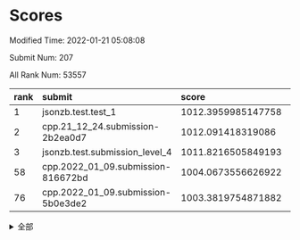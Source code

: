 # Scores

Modified Time: 2022-01-21 05:08:08

Submit Num: 207

All Rank Num: 53557

| rank |               submit               |       score        |       sigma        | pk_num |
| :--- | :--------------------------------- | :----------------- | :----------------- | :----- |
| 1    | jsonzb.test.test_1                 | 1012.3959985147758 | 0.8097387650284001 | 1031   |
| 2    | cpp.21_12_24.submission-2b2ea0d7   | 1012.091418319086  | 0.8055232742949443 | 1032   |
| 3    | jsonzb.test.submission_level_4     | 1011.8216505849193 | 0.7940873257991367 | 1033   |
| 58   | cpp.2022_01_09.submission-816672bd | 1004.0673556626922 | 0.7031789398995612 | 1034   |
| 76   | cpp.2022_01_09.submission-5b0e3de2 | 1003.3819754871882 | 0.7159021936797776 | 1034   |


<details>
<summary>全部</summary>

| rank |                 submit                 |       score        |       sigma        | pk_num |
| :--- | :------------------------------------- | :----------------- | :----------------- | :----- |
| 1    | jsonzb.test.test_1                     | 1012.3959985147758 | 0.8097387650284001 | 1031   |
| 2    | cpp.21_12_24.submission-2b2ea0d7       | 1012.091418319086  | 0.8055232742949443 | 1032   |
| 3    | jsonzb.test.submission_level_4         | 1011.8216505849193 | 0.7940873257991367 | 1033   |
| 4    | gobigger.level_3.submission_level_3_19 | 1011.4781092207178 | 0.7757691157133934 | 1032   |
| 5    | gobigger.level_3.submission_level_3_36 | 1011.4510020589369 | 0.7813634279988496 | 1033   |
| 6    | gobigger.level_3.submission_level_3_48 | 1011.3150514367202 | 0.7718448132154775 | 1035   |
| 7    | gobigger.level_3.submission_level_3_21 | 1011.20636520116   | 0.7649432363947114 | 1034   |
| 8    | gobigger.level_3.submission_level_3_32 | 1010.969342439563  | 0.780084721749493  | 1036   |
| 9    | gobigger.level_3.submission_level_3_47 | 1010.9580118215499 | 0.7930340987670027 | 1033   |
| 10   | gobigger.level_3.submission_level_3_35 | 1010.9328405913041 | 0.7700963842411777 | 1033   |
| 11   | gobigger.level_3.submission_level_3_20 | 1010.7481506193851 | 0.7720271125208998 | 1036   |
| 12   | gobigger.level_3.submission_level_3_37 | 1010.6185884744546 | 0.7638112008557998 | 1035   |
| 13   | gobigger.level_3.submission_level_3_6  | 1010.4633723051802 | 0.7457578081750058 | 1036   |
| 14   | gobigger.level_3.submission_level_3_25 | 1010.37963155582   | 0.7557388052921519 | 1033   |
| 15   | gobigger.level_3.submission_level_3_24 | 1010.3664766309952 | 0.7709851312990124 | 1037   |
| 16   | gobigger.level_3.submission_level_3_3  | 1010.2523606515325 | 0.7683796756624156 | 1034   |
| 17   | gobigger.level_3.submission_level_3_45 | 1010.2299254539973 | 0.7612877742566081 | 1034   |
| 18   | gobigger.level_3.submission_level_3_1  | 1010.1986944834043 | 0.7614758359577317 | 1035   |
| 19   | gobigger.level_3.submission_level_3_42 | 1010.1985739653609 | 0.7850732514120417 | 1036   |
| 20   | gobigger.level_3.submission_level_3_38 | 1010.0860964506068 | 0.7785357709789903 | 1034   |
| 21   | gobigger.level_3.submission_level_3_17 | 1010.0168164438218 | 0.7603748395670465 | 1030   |
| 22   | gobigger.level_3.submission_level_3_27 | 1009.9676125648299 | 0.7532425507184523 | 1035   |
| 23   | gobigger.level_3.submission_level_3_34 | 1009.9534274332855 | 0.7712969260353598 | 1031   |
| 24   | gobigger.level_3.submission_level_3_11 | 1009.8840619372693 | 0.7741761973099508 | 1032   |
| 25   | gobigger.level_3.submission_level_3_15 | 1009.8611413864121 | 0.7454308410027728 | 1037   |
| 26   | gobigger.level_3.submission_level_3_2  | 1009.84769349936   | 0.7384585083089634 | 1032   |
| 27   | gobigger.level_3.submission_level_3_13 | 1009.8374408149622 | 0.7715137731209792 | 1032   |
| 28   | gobigger.level_3.submission_level_3_40 | 1009.8314157986755 | 0.7551679203280095 | 1034   |
| 29   | gobigger.level_3.submission_level_3_29 | 1009.7874139586487 | 0.7386686462506685 | 1033   |
| 30   | gobigger.level_3.submission_level_3_0  | 1009.7870928691855 | 0.7363469028100267 | 1036   |
| 31   | gobigger.level_3.submission_level_3_30 | 1009.7588706687529 | 0.7645022563558823 | 1035   |
| 32   | gobigger.level_3.submission_level_3_7  | 1009.7223494021249 | 0.7535943085905628 | 1037   |
| 33   | gobigger.level_3.submission_level_3_28 | 1009.7080016999579 | 0.7624529183863519 | 1036   |
| 34   | gobigger.level_3.submission_level_3_22 | 1009.7040071040818 | 0.7611386049800267 | 1036   |
| 35   | gobigger.level_3.submission_level_3_14 | 1009.5281982425155 | 0.7403617529240305 | 1031   |
| 36   | gobigger.level_3.submission_level_3_5  | 1009.4761846837897 | 0.7511032106339716 | 1035   |
| 37   | gobigger.level_3.submission_level_3_49 | 1009.4366959604481 | 0.752639596344887  | 1039   |
| 38   | gobigger.level_3.submission_level_3_43 | 1009.4172187922948 | 0.7630250158086547 | 1037   |
| 39   | gobigger.level_3.submission_level_3_16 | 1009.4001386702602 | 0.7404651932972846 | 1034   |
| 40   | gobigger.level_3.submission_level_3_41 | 1009.3624556112732 | 0.7431158872193206 | 1036   |
| 41   | gobigger.level_3.submission_level_3_46 | 1009.3097645400698 | 0.7393164765323572 | 1034   |
| 42   | gobigger.level_3.submission_level_3_23 | 1009.279648426985  | 0.7628274998901174 | 1033   |
| 43   | gobigger.level_3.submission_level_3_8  | 1009.2334816436463 | 0.7506798714802638 | 1032   |
| 44   | gobigger.level_3.submission_level_3_18 | 1009.2241230539483 | 0.7578655484144904 | 1035   |
| 45   | gobigger.level_3.submission_level_3_44 | 1009.1329267131156 | 0.7687785562758302 | 1035   |
| 46   | gobigger.level_3.submission_level_3_9  | 1009.1007209299993 | 0.7687073371336653 | 1032   |
| 47   | gobigger.level_3.submission_level_3_31 | 1008.8973553897638 | 0.7510873242451863 | 1036   |
| 48   | gobigger.level_3.submission_level_3_39 | 1008.8350586356412 | 0.7588500280952681 | 1033   |
| 49   | gobigger.level_3.submission_level_3_12 | 1008.6408090670577 | 0.7443415545390042 | 1034   |
| 50   | gobigger.level_3.submission_level_3_26 | 1008.4842923768281 | 0.7471650988608293 | 1039   |
| 51   | gobigger.level_3.submission_level_3_33 | 1008.4389767320582 | 0.7446870531101266 | 1030   |
| 52   | gobigger.level_3.submission_level_3_4  | 1008.3852356208206 | 0.7481502876123902 | 1033   |
| 53   | gobigger.level_3.submission_level_3_10 | 1008.1989968542523 | 0.7340444225421051 | 1036   |
| 54   | gobigger.level_1.submission_level_1_28 | 1005.605924804234  | 0.7173891119986076 | 1032   |
| 55   | gobigger.level_1.submission_level_1_29 | 1004.764913853108  | 0.7060085288613026 | 1031   |
| 56   | gobigger.level_1.submission_level_1_12 | 1004.1448338736433 | 0.7061132997387898 | 1036   |
| 57   | gobigger.level_1.submission_level_1_45 | 1004.1399178319573 | 0.7247282362216099 | 1035   |
| 58   | cpp.2022_01_09.submission-816672bd     | 1004.0673556626922 | 0.7031789398995612 | 1034   |
| 59   | gobigger.level_1.submission_level_1_23 | 1004.0470222200624 | 0.7267677223385393 | 1034   |
| 60   | gobigger.level_1.submission_level_1_9  | 1004.0406622527223 | 0.7151429224787764 | 1035   |
| 61   | gobigger.level_1.submission_level_1_27 | 1004.0082245253782 | 0.7106479269251136 | 1036   |
| 62   | gobigger.level_1.submission_level_1_16 | 1003.9613753901668 | 0.7201380341037955 | 1038   |
| 63   | gobigger.level_1.submission_level_1_36 | 1003.9457748555621 | 0.7334792230981573 | 1032   |
| 64   | gobigger.level_1.submission_level_1_15 | 1003.9259841994117 | 0.7342492295333298 | 1035   |
| 65   | gobigger.level_1.submission_level_1_24 | 1003.8955075579404 | 0.725879748011442  | 1034   |
| 66   | gobigger.level_1.submission_level_1_43 | 1003.7953489588454 | 0.711443745755549  | 1039   |
| 67   | gobigger.level_1.submission_level_1_30 | 1003.7923797086901 | 0.7133409373161251 | 1036   |
| 68   | gobigger.level_1.submission_level_1_5  | 1003.7265079780708 | 0.71953446037814   | 1037   |
| 69   | gobigger.level_1.submission_level_1_3  | 1003.724895603117  | 0.7109829591630689 | 1032   |
| 70   | gobigger.level_1.submission_level_1_34 | 1003.6654315439832 | 0.7170218139050903 | 1036   |
| 71   | gobigger.level_1.submission_level_1_19 | 1003.5232281652629 | 0.7149885632418925 | 1030   |
| 72   | gobigger.level_1.submission_level_1_25 | 1003.5063226423733 | 0.7212081855578355 | 1037   |
| 73   | gobigger.level_1.submission_level_1_46 | 1003.4655575175768 | 0.7258839069955144 | 1036   |
| 74   | gobigger.level_1.submission_level_1_8  | 1003.4501697067509 | 0.7215855265542012 | 1030   |
| 75   | gobigger.level_1.submission_level_1_49 | 1003.4002987918923 | 0.7041070313635033 | 1037   |
| 76   | cpp.2022_01_09.submission-5b0e3de2     | 1003.3819754871882 | 0.7159021936797776 | 1034   |
| 77   | gobigger.level_1.submission_level_1_26 | 1003.3323031175778 | 0.7151679401880001 | 1037   |
| 78   | gobigger.level_1.submission_level_1_22 | 1003.2222934312688 | 0.7245391183532713 | 1037   |
| 79   | gobigger.level_1.submission_level_1_20 | 1003.1960446958004 | 0.7125604073394911 | 1036   |
| 80   | gobigger.level_1.submission_level_1_41 | 1003.1713956209829 | 0.7180600608104402 | 1032   |
| 81   | gobigger.level_1.submission_level_1_31 | 1003.1704576189243 | 0.7044624815000485 | 1031   |
| 82   | gobigger.level_1.submission_level_1_35 | 1003.1102644059861 | 0.7081980815000637 | 1040   |
| 83   | gobigger.level_1.submission_level_1_47 | 1003.0903862506773 | 0.7124908433577704 | 1034   |
| 84   | gobigger.level_1.submission_level_1_14 | 1003.050147280543  | 0.7178981485414047 | 1035   |
| 85   | gobigger.level_1.submission_level_1_10 | 1003.0481014930423 | 0.7157912153590461 | 1036   |
| 86   | gobigger.level_1.submission_level_1_40 | 1003.0466844411209 | 0.718842890297935  | 1037   |
| 87   | gobigger.level_1.submission_level_1_4  | 1002.9493421401287 | 0.7145631654744331 | 1035   |
| 88   | gobigger.level_1.submission_level_1_13 | 1002.8556256546726 | 0.7097403216205186 | 1033   |
| 89   | gobigger.level_1.submission_level_1_18 | 1002.8264024098612 | 0.7140914136843969 | 1033   |
| 90   | gobigger.level_1.submission_level_1_1  | 1002.7923582983491 | 0.7253758154577531 | 1033   |
| 91   | gobigger.level_1.submission_level_1_39 | 1002.6737456347312 | 0.7182328187706174 | 1036   |
| 92   | gobigger.level_1.submission_level_1_33 | 1002.6678197877408 | 0.7148909448248606 | 1032   |
| 93   | gobigger.level_1.submission_level_1_0  | 1002.6428214786738 | 0.7149806846259317 | 1036   |
| 94   | gobigger.level_1.submission_level_1_2  | 1002.5863600215649 | 0.7032954576231241 | 1037   |
| 95   | gobigger.level_1.submission_level_1_38 | 1002.5719410965315 | 0.718652779796573  | 1040   |
| 96   | gobigger.level_1.submission_level_1_21 | 1002.5484845482506 | 0.7129860558092354 | 1035   |
| 97   | gobigger.level_1.submission_level_1_37 | 1002.4785280169006 | 0.713739445074906  | 1033   |
| 98   | gobigger.level_1.submission_level_1_7  | 1002.4571103629286 | 0.7027056681484981 | 1037   |
| 99   | gobigger.level_1.submission_level_1_48 | 1002.425851236962  | 0.7192154580657393 | 1038   |
| 100  | gobigger.level_1.submission_level_1_11 | 1002.4026667009023 | 0.71311345590857   | 1037   |
| 101  | gobigger.level_1.submission_level_1_44 | 1002.3475952738091 | 0.7157508109165799 | 1038   |
| 102  | gobigger.level_1.submission_level_1_6  | 1002.3332658373973 | 0.7155202921624136 | 1033   |
| 103  | gobigger.level_1.submission_level_1_17 | 1002.1858260627457 | 0.7123597848988259 | 1037   |
| 104  | gobigger.level_1.submission_level_1_42 | 1001.764989005516  | 0.7166833023935713 | 1037   |
| 105  | gobigger.level_1.submission_level_1_32 | 1001.14179942119   | 0.707449941455371  | 1035   |
| 106  | gobigger.random.submission_random_9    | 997.0585351502405  | 0.6962619821233835 | 1033   |
| 107  | gobigger.random.submission_random_15   | 996.9121280821824  | 0.7088207077949092 | 1037   |
| 108  | gobigger.random.submission_random_20   | 996.9088846610471  | 0.7065673671484016 | 1030   |
| 109  | gobigger.random.submission_random_36   | 996.8564546125776  | 0.713043219435747  | 1041   |
| 110  | gobigger.random.submission_random_38   | 996.7596721355555  | 0.7137297798005162 | 1032   |
| 111  | gobigger.random.submission_random_6    | 996.742392105915   | 0.7108248642289179 | 1033   |
| 112  | gobigger.random.submission_random_13   | 996.6792210409282  | 0.6997644077057862 | 1029   |
| 113  | gobigger.random.submission_random_26   | 996.5131784676649  | 0.7129293871607391 | 1034   |
| 114  | gobigger.random.submission_random_18   | 996.5031223832672  | 0.7089679472826865 | 1034   |
| 115  | gobigger.random.submission_random_24   | 996.4729641789514  | 0.7068692792872475 | 1038   |
| 116  | gobigger.random.submission_random_35   | 996.3699404635005  | 0.7038036015061454 | 1036   |
| 117  | gobigger.random.submission_random_37   | 996.3373087985296  | 0.7012742761687638 | 1038   |
| 118  | gobigger.random.submission_random_10   | 996.3357717485089  | 0.7104204924516466 | 1038   |
| 119  | gobigger.random.submission_random_23   | 996.3094258412317  | 0.7119290483731711 | 1034   |
| 120  | gobigger.random.submission_random_22   | 996.2720704551467  | 0.7044307935471006 | 1035   |
| 121  | gobigger.random.submission_random_25   | 996.2038158277784  | 0.7146257426657403 | 1034   |
| 122  | gobigger.random.submission_random_42   | 996.1212661371491  | 0.7054886922995961 | 1031   |
| 123  | gobigger.random.submission_random_2    | 996.1189657628154  | 0.6954019396629054 | 1034   |
| 124  | gobigger.random.submission_random_11   | 996.1137907460028  | 0.7141689824376001 | 1034   |
| 125  | gobigger.random.submission_random_46   | 996.1113847275933  | 0.7112603208498358 | 1039   |
| 126  | gobigger.random.submission_random_28   | 996.0799666349136  | 0.7215883221639031 | 1035   |
| 127  | gobigger.random.submission_random_32   | 996.0272956844532  | 0.7046209224950384 | 1034   |
| 128  | gobigger.random.submission_random_5    | 996.0272832744613  | 0.7164649544985446 | 1032   |
| 129  | gobigger.random.submission_random_41   | 995.9680959821846  | 0.7129010548502306 | 1034   |
| 130  | gobigger.random.submission_random_14   | 995.9436815915249  | 0.7023910900336389 | 1034   |
| 131  | gobigger.random.submission_random_12   | 995.943112210208   | 0.7125219759736503 | 1037   |
| 132  | gobigger.random.submission_random_17   | 995.9280856353479  | 0.709356603848605  | 1038   |
| 133  | gobigger.random.submission_random_7    | 995.8656861888508  | 0.7264642844814269 | 1034   |
| 134  | gobigger.random.submission_random_30   | 995.7853462954514  | 0.691463344271971  | 1034   |
| 135  | gobigger.random.submission_random_40   | 995.7708468573574  | 0.7034177833926579 | 1040   |
| 136  | gobigger.random.submission_random_45   | 995.7670453102144  | 0.7065519033555865 | 1035   |
| 137  | gobigger.random.submission_random_47   | 995.7620942951809  | 0.6946482056302077 | 1039   |
| 138  | gobigger.random.submission_random_31   | 995.7377636045603  | 0.7024146792157376 | 1039   |
| 139  | gobigger.random.submission_random_49   | 995.6985831828449  | 0.7159971970634922 | 1034   |
| 140  | gobigger.random.submission_random_48   | 995.6679490014117  | 0.7058279177283557 | 1037   |
| 141  | gobigger.random.submission_random_33   | 995.6631826284455  | 0.7029054954895234 | 1037   |
| 142  | gobigger.random.submission_random_1    | 995.5850692448545  | 0.7032456302470756 | 1041   |
| 143  | gobigger.random.submission_random_19   | 995.58333228389    | 0.7074747850891946 | 1036   |
| 144  | gobigger.random.submission_random_44   | 995.4556984211388  | 0.724919174879765  | 1037   |
| 145  | gobigger.random.submission_random_16   | 995.4129157988643  | 0.7169451627090958 | 1038   |
| 146  | gobigger.random.submission_random_3    | 995.349437293913   | 0.7056186832928196 | 1039   |
| 147  | gobigger.random.submission_random_27   | 995.2700882661802  | 0.706548203845932  | 1036   |
| 148  | gobigger.random.submission_random_8    | 995.2161867166109  | 0.7146489072751592 | 1036   |
| 149  | gobigger.random.submission_random_29   | 995.1927368958981  | 0.7117714764830044 | 1038   |
| 150  | gobigger.random.submission_random_4    | 995.0910266681921  | 0.7030138442735173 | 1030   |
| 151  | gobigger.random.submission_random_39   | 995.045167199237   | 0.7204277901431754 | 1036   |
| 152  | gobigger.random.submission_random_34   | 994.9572068669761  | 0.72094893866334   | 1031   |
| 153  | gobigger.random.submission_random_43   | 994.9309659911337  | 0.7050983491693477 | 1036   |
| 154  | gobigger.random.submission_random_21   | 994.5967178960999  | 0.723075005028716  | 1033   |
| 155  | gobigger.random.submission_random_0    | 994.5321334998725  | 0.7120638736985231 | 1036   |
| 156  | gobigger.level_2.submission_level_2_2  | 994.2682892694929  | 0.7404403323591471 | 1034   |
| 157  | gobigger.level_2.submission_level_2_20 | 994.2162732689686  | 0.7360081930708158 | 1033   |
| 158  | gobigger.level_2.submission_level_2_44 | 993.8217892866024  | 0.7270328452570225 | 1029   |
| 159  | gobigger.level_2.submission_level_2_11 | 993.6763274989041  | 0.7154177711753055 | 1037   |
| 160  | gobigger.level_2.submission_level_2_14 | 993.5274553579633  | 0.7313977594985301 | 1039   |
| 161  | gobigger.level_2.submission_level_2_13 | 993.3563784080648  | 0.7377937899577197 | 1038   |
| 162  | gobigger.level_2.submission_level_2_7  | 993.3257416654382  | 0.7280021552923154 | 1035   |
| 163  | gobigger.level_2.submission_level_2_1  | 993.2060103986508  | 0.7510200880842811 | 1037   |
| 164  | gobigger.level_2.submission_level_2_34 | 993.0202995868616  | 0.7338057060088824 | 1039   |
| 165  | gobigger.level_2.submission_level_2_25 | 992.9471927422849  | 0.7092364733506967 | 1036   |
| 166  | gobigger.level_2.submission_level_2_5  | 992.8747372078592  | 0.734197983992717  | 1027   |
| 167  | gobigger.level_2.submission_level_2_29 | 992.7540876906469  | 0.7282169180307945 | 1041   |
| 168  | gobigger.level_2.submission_level_2_49 | 992.6839083536577  | 0.7402961533072391 | 1036   |
| 169  | gobigger.level_2.submission_level_2_19 | 992.6241862256622  | 0.7604514963143691 | 1034   |
| 170  | gobigger.level_2.submission_level_2_16 | 992.5842934327676  | 0.7340317748378775 | 1033   |
| 171  | gobigger.level_2.submission_level_2_45 | 992.4565854983356  | 0.7503589147873866 | 1036   |
| 172  | gobigger.level_2.submission_level_2_12 | 992.4462691817884  | 0.765012640742799  | 1038   |
| 173  | gobigger.level_2.submission_level_2_48 | 992.3932070417612  | 0.7491694133391151 | 1036   |
| 174  | gobigger.level_2.submission_level_2_30 | 992.2746608796996  | 0.7353054114500605 | 1038   |
| 175  | gobigger.level_2.submission_level_2_21 | 992.2485985620863  | 0.7462978416587654 | 1037   |
| 176  | gobigger.level_2.submission_level_2_36 | 992.2151244446251  | 0.7566842674433617 | 1036   |
| 177  | gobigger.level_2.submission_level_2_18 | 992.2090683160262  | 0.7522349007565856 | 1034   |
| 178  | gobigger.level_2.submission_level_2_35 | 992.1719532395553  | 0.7467001065058259 | 1034   |
| 179  | gobigger.level_2.submission_level_2_43 | 992.1114556995252  | 0.7315995125486264 | 1033   |
| 180  | gobigger.level_2.submission_level_2_27 | 992.1055912375678  | 0.7545042990394489 | 1035   |
| 181  | gobigger.level_2.submission_level_2_23 | 992.0269427736201  | 0.7429766411921973 | 1035   |
| 182  | gobigger.level_2.submission_level_2_28 | 991.9827294838617  | 0.7559908896985115 | 1034   |
| 183  | gobigger.level_2.submission_level_2_22 | 991.9619487275558  | 0.7544429276943855 | 1033   |
| 184  | gobigger.level_2.submission_level_2_15 | 991.9605551326578  | 0.7449384611661413 | 1036   |
| 185  | gobigger.level_2.submission_level_2_6  | 991.8814084341628  | 0.740792811345659  | 1036   |
| 186  | gobigger.level_2.submission_level_2_26 | 991.7806394857625  | 0.739668632236558  | 1032   |
| 187  | gobigger.level_2.submission_level_2_4  | 991.7268434153531  | 0.7550698303992529 | 1037   |
| 188  | gobigger.level_2.submission_level_2_8  | 991.72111285946    | 0.7324207421072446 | 1031   |
| 189  | gobigger.level_2.submission_level_2_9  | 991.7186618893961  | 0.7459918979377306 | 1041   |
| 190  | gobigger.level_2.submission_level_2_3  | 991.6980765487546  | 0.7381653097093537 | 1036   |
| 191  | gobigger.level_2.submission_level_2_32 | 991.6437028743018  | 0.7622407647954822 | 1034   |
| 192  | gobigger.level_2.submission_level_2_46 | 991.6215684485088  | 0.753958721083216  | 1030   |
| 193  | gobigger.level_2.submission_level_2_39 | 991.5876836326956  | 0.7432276986289814 | 1035   |
| 194  | gobigger.level_2.submission_level_2_33 | 991.5865404970493  | 0.7400902389724104 | 1036   |
| 195  | gobigger.level_2.submission_level_2_17 | 991.530548339071   | 0.7580382652652754 | 1037   |
| 196  | gobigger.level_2.submission_level_2_31 | 991.517122325369   | 0.7525071301025462 | 1036   |
| 197  | gobigger.level_2.submission_level_2_10 | 991.4946549849587  | 0.7454584958351874 | 1036   |
| 198  | gobigger.level_2.submission_level_2_47 | 991.3821749826567  | 0.7505055607339792 | 1033   |
| 199  | gobigger.level_2.submission_level_2_37 | 991.3049118114283  | 0.7355576307543652 | 1033   |
| 200  | gobigger.level_2.submission_level_2_40 | 991.1770416862605  | 0.7400297705146153 | 1036   |
| 201  | gobigger.level_2.submission_level_2_0  | 990.9906944971574  | 0.755926405515178  | 1031   |
| 202  | gobigger.level_2.submission_level_2_24 | 990.7811231714704  | 0.7507664265033772 | 1032   |
| 203  | gobigger.level_2.submission_level_2_41 | 990.4711173571627  | 0.7526889067253855 | 1035   |
| 204  | gobigger.level_2.submission_level_2_42 | 990.319987229751   | 0.7670936213641365 | 1032   |
| 205  | gobigger.level_2.submission_level_2_38 | 989.8346840567751  | 0.7729452683173194 | 1041   |
| 206  | gobigger.none.submission_none_0        | 978.89621688866    | 1.2552261318254894 | 1036   |
| 207  | gobigger.none.submission_none_1        | 977.2260910192646  | 1.3166273315588606 | 1034   |

</details>